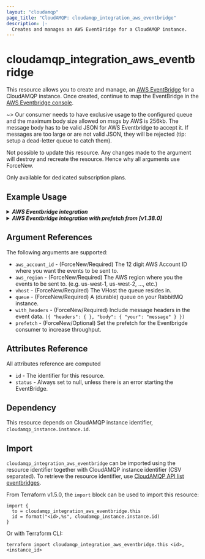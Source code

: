 ```yaml
---
layout: "cloudamqp"
page_title: "CloudAMQP: cloudamqp_integration_aws_eventbridge"
description: |-
  Creates and manages an AWS EventBridge for a CloudAMQP instance.
---
```


# cloudamqp_integration_aws_eventbridge

This resource allows you to create and manage, an [AWS EventBridge] for a CloudAMQP instance. Once
created, continue to map the EventBridge in the [AWS Eventbridge console].

~>  Our consumer needs to have exclusive usage to the configured queue and the maximum body size
allowed on msgs by AWS is 256kb. The message body has to be valid JSON for AWS Eventbridge to accept
it. If messages are too large or are not valid JSON, they will be rejected (tip: setup a dead-letter
queue to catch them).

Not possible to update this resource. Any changes made to the argument will destroy and recreate the
resource. Hence why all arguments use ForceNew.

Only available for dedicated subscription plans.

## Example Usage

<details>
  <summary>
    <b>
      <i>AWS Eventbridge integration</i>
    </b>
  </summary>

```hcl
resource "cloudamqp_instance" "instance" {
  name        = "Test instance"
  plan        = "penguin-1"
  region      = "amazon-web-services::us-west-1"
  rmq_version = "3.11.5"
  tags        = ["aws"]
}

resource "cloudamqp_integration_aws_eventbridge" "this" {
  instance_id     = cloudamqp_instance.instance.id
  vhost           = cloudamqp_instance.instance.vhost
  queue           = "<QUEUE-NAME>"
  aws_account_id  = "<AWS-ACCOUNT-ID>"
  aws_region      = "us-west-1"
  with_headers    = true
}
```

</details>

<details>
  <summary>
    <b>
      <i>AWS Eventbridge integration with prefetch from [v1.38.0]</i>
    </b>
  </summary>

```hcl
resource "cloudamqp_instance" "instance" {
  name        = "Test instance"
  plan        = "penguin-1"
  region      = "amazon-web-services::us-west-1"
  rmq_version = "3.11.5"
  tags        = ["aws"]
}

resource "cloudamqp_integration_aws_eventbridge" "this" {
  instance_id     = cloudamqp_instance.instance.id
  vhost           = cloudamqp_instance.instance.vhost
  queue           = "<QUEUE-NAME>"
  aws_account_id  = "<AWS-ACCOUNT-ID>"
  aws_region      = "us-west-1"
  with_headers    = true
  prefetch        = 100
}
```

</details>

## Argument References

The following arguments are supported:

* `aws_account_id`  - (ForceNew/Required) The 12 digit AWS Account ID where you want the events to
                      be sent to.
* `aws_region`      - (ForceNew/Required) The AWS region where you the events to be sent to.
                      (e.g. us-west-1, us-west-2, ..., etc.)
* `vhost`           - (ForceNew/Required) The VHost the queue resides in.
* `queue`           - (ForceNew/Required) A (durable) queue on your RabbitMQ instance.
* `with_headers`    - (ForceNew/Required) Include message headers in the event data.
                      `({ "headers": { }, "body": { "your": "message" } })`
* `prefetch`        - (ForceNew/Optional) Set the prefetch for the Eventbrigde consumer to increase
                      throughput.

## Attributes Reference

All attributes reference are computed

* `id`      - The identifier for this resource.
* `status`  - Always set to null, unless there is an error starting the EventBridge.

## Dependency

This resource depends on CloudAMQP instance identifier, `cloudamqp_instance.instance.id`.

## Import

`cloudamqp_integration_aws_eventbridge` can be imported using the resource identifier together with
CloudAMQP instance identifier (CSV separated). To retrieve the resource identifier, use
[CloudAMQP API list eventbridges].

From Terraform v1.5.0, the `import` block can be used to import this resource:

```hcl
import {
  to = cloudamqp_integration_aws_eventbridge.this
  id = format("<id>,%s", cloudamqp_instance.instance.id)
}
```

Or with Terraform CLI:

`terraform import cloudamqp_integration_aws_eventbridge.this <id>,<instance_id>`

[AWS EventBridge]: https://aws.amazon.com/eventbridge
[AWS Eventbridge console]: https://console.aws.amazon.com/events/home
[v1.38.0]: https://github.com/cloudamqp/terraform-provider-cloudamqp/releases/tag/v1.38.0
[CloudAMQP API list eventbridges]: https://docs.cloudamqp.com/cloudamqp_api.html#list-eventbridges
